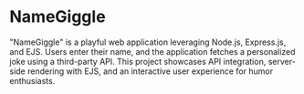 # NameGiggle
"NameGiggle" is a playful web application leveraging Node.js, Express.js, and EJS. Users enter their name, and the application fetches a personalized joke using a third-party API. This project showcases API integration, server-side rendering with EJS, and an interactive user experience for humor enthusiasts.
